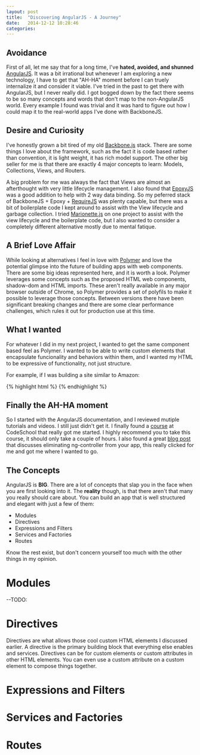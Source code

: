 ```yaml
---
layout: post
title:  "Discovering AngularJS - A Journey"
date:   2014-12-12 10:28:46
categories: 
---
```


Avoidance
------
First of all, let me say that for a long time, I've **hated, avoided, and shunned** [AngularJS](http://angularjs.org).  It was a bit irrational but whenever I am exploring a new technology, I have to get that "AH-HA" moment before I can truely internalize it and consider it viable.  I've tried in the past to get there with AngularJS, but I never really did.  I got bogged down by the fact there seems to be so many concepts and words that don't map to the non-AngularJS world.  Every example I found was trivial and it was hard to figure out how I could map it to the real-world apps I've done with BackboneJS.  

Desire and Curiosity
-----
I've honestly grown a bit tired of my old [Backbone.js](http://backbonejs.org) stack.  There are some things I love about the framework,  such as the fact it is code based rather than convention, it is light weight, it has rich model support.  The other big seller for me is that there are exactly 4 major concepts to learn:  Models, Collections, Views, and Routers.  

A big problem for me was always the fact that Views are almost an afterthought with very little lifecycle management.  I also found that [EpoxyJS](http://epoxyjs.org) was a good addition to help with 2 way data binding.  So my peferred stack of BackboneJS  + Epoxy + [RequireJS](http://requirejs.org) was plenty capable, but there was a bit of boilerplate code I kept around to assist with the View lifecycle and garbage collection.  I tried [Marionette.js](http://marionettejs.com) on one project to assist with the view lifecycle and the boilerplate code, but I also wanted to consider a completely different alternative mostly due to mental fatique.  

A Brief Love Affair
-----
While looking at alternatives I feel in love with [Polymer](http://polymer-project.org) and love the potential glimpse into the future of building apps with web components.  There are some big ideas represented here, and it is worth a look. Polymer leverages some concepts such as the proposed HTML web components, shadow-dom and HTML imports. These aren't really available in any major browser outside of Chrome, so Polymer provides a set of polyfils to make it possible to leverage those concepts. Between versions there have been significant breaking changes and there are some clear performance challenges, which rules it out for production use at this time.

What I wanted
------
 For whatever I did in my next project, I wanted to get the same component based feel as Polymer.  I wanted to be able to write custom elements that encapsulate funcionality and behaviors within them, and I wanted my HTML to be expressive of functionality, not just structure.

 For example, if I was building a site similar to Amazon:

{% highlight html %}
<site-shell>
	<left-panel>
		<site-menu></site-menu>
	</left-panel>
	<right-panel>
		<main-content>
			<featured-productcarousel></featured-productcarousel>
			<product-categories></product-categories>
			<recommended-productsbyhistory></recommended-productsbyhistory>
		</main-content>
		<site-footer></site-footer>
	</right-panel>
</site-shell>
{% endhighlight %}

Finally the AH-HA moment
----
So I started with the AngularJS documentation, and I reviewed mutiple tutorials and videos. I still just didn't get it.  I finally found a [course](http://campus.codeschool.com/courses/shaping-up-with-angular-js) at CodeSchool that really got me started.  I highly recommend you to take this course, it should only take a couple of hours.  I also found a great 
[blog post](http://teropa.info/blog/2014/10/24/how-ive-improved-my-angular-apps-by-banning-ng-controller.html) that discusses eliminating ng-controller from your app, this really clicked for me and got me where I wanted to go.  

The Concepts
-----
AngularJS is **BIG**.  There are a lot of concepts that slap you in the face when you are first looking into it.  The **reality** though, is that there aren't that many you really should care about.  You can build an app that is well structured and elegant with just a few of them: 

 * Modules
 * Directives
 * Expressions and Filters
 * Services and Factories
 * Routes

Know the rest exist, but don't concern yourself too much with the other things in my opinion. 


Modules
========
--TODO:

Directives 
=========
Directives are what allows those cool custom HTML elements I discussed earlier.  A directive is the primary building block that everything else enables and services.  Directives can be for custom elements or custom attributes in other HTML elements.  You can even use a custom attribute on a custom element to compose things together.  

Expressions and Filters
=========

Services and Factories
=========

Routes
=========




